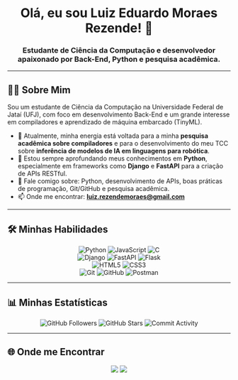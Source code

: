 <div align="center">
  <h1>Olá, eu sou Luiz Eduardo Moraes Rezende! 👋</h1>
  <h3>Estudante de Ciência da Computação e desenvolvedor apaixonado por Back-End, Python e pesquisa acadêmica.</h3>
</div>

---

## 👨‍💻 Sobre Mim

Sou um estudante de Ciência da Computação na Universidade Federal de Jataí (UFJ), com foco em desenvolvimento Back-End e um grande interesse em compiladores e aprendizado de máquina embarcado (TinyML).

- 🔭 Atualmente, minha energia está voltada para a minha **pesquisa acadêmica sobre compiladores** e para o desenvolvimento do meu TCC sobre **inferência de modelos de IA em linguagens para robótica**.
- 🌱 Estou sempre aprofundando meus conhecimentos em **Python**, especialmente em frameworks como **Django** e **FastAPI** para a criação de APIs RESTful.
- 💬 Fale comigo sobre: Python, desenvolvimento de APIs, boas práticas de programação, Git/GitHub e pesquisa acadêmica.
- 📫 Onde me encontrar: **luiz.rezendemoraes@gmail.com**

---

## 🛠️ Minhas Habilidades

<div align="center">
  <img src="https://img.shields.io/badge/Python-3776AB?style=for-the-badge&logo=python&logoColor=white" alt="Python"/>
  <img src="https://img.shields.io/badge/JavaScript-F7DF1E?style=for-the-badge&logo=javascript&logoColor=black" alt="JavaScript"/>
  <img src="https://img.shields.io/badge/C-A8B9CC?style=for-the-badge&logo=c&logoColor=black" alt="C"/>
  <br>
  <img src="https://img.shields.io/badge/Django-092E20?style=for-the-badge&logo=django&logoColor=white" alt="Django"/>
  <img src="https://img.shields.io/badge/FastAPI-005571?style=for-the-badge&logo=fastapi&logoColor=white" alt="FastAPI"/>
  <img src="https://img.shields.io/badge/Flask-000000?style=for-the-badge&logo=flask&logoColor=white" alt="Flask"/>
  <br>
  <img src="https://img.shields.io/badge/HTML5-E34F26?style=for-the-badge&logo=html5&logoColor=white" alt="HTML5"/>
  <img src="https://img.shields.io/badge/CSS3-1572B6?style=for-the-badge&logo=css3&logoColor=white" alt="CSS3"/>
  <br>
  <img src="https://img.shields.io/badge/Git-E34F26?style=for-the-badge&logo=git&logoColor=white" alt="Git"/>
  <img src="https://img.shields.io/badge/GitHub-181717?style=for-the-badge&logo=github&logoColor=white" alt="GitHub"/>
  <img src="https://img.shields.io/badge/Postman-FF6C37?style=for-the-badge&logo=postman&logoColor=white" alt="Postman"/>
</div>

---

## 📊 Minhas Estatísticas

<!--
<div align="center">
  <a href="https://github.com/LuizEduardoRezende">
  <img height="180em" src="https://github-readme-stats.vercel.app/api?username=LuizEduardoRezende"&show_icons=true&theme=dracula&include_all_commits=true&count_private=true"/>
  <img height="180em" src="https://github-readme-stats.vercel.app/api/top-langs/?username=LuizEduardoRezende"&layout=compact&langs_count=7&theme=dracula"/>
  </a>
</div>
-->

<div align="center">
  <!-- Alternativa: Shields.io Badges -->
  <img src="https://img.shields.io/github/followers/LuizEduardoRezende?style=social" alt="GitHub Followers"/>
  <img src="https://img.shields.io/github/stars/LuizEduardoRezende?style=social" alt="GitHub Stars"/>
  <img src="https://img.shields.io/github/commit-activity/y/LuizEduardoRezende/LuizEduardoRezende" alt="Commit Activity"/>
  <!-- Alternativa: Adicione uma captura de tela estática das suas estatísticas -->
  <!-- <img src="static-stats-screenshot.png" alt="Minhas Estatísticas"/> -->
</div>

---

## 🌐 Onde me Encontrar

<div align="center">
  <a href="www.linkedin.com/in/luizeduardorezende" target="_blank"><img src="https://img.shields.io/badge/-LinkedIn-%230077B5?style=for-the-badge&logo=linkedin&logoColor=white" target="_blank"></a>
  <a href="mailto:luiz.rezendemoraes@gmail.com"><img src="https://img.shields.io/badge/-Gmail-%23333?style=for-the-badge&logo=gmail&logoColor=white" target="_blank"></a>
</div>
